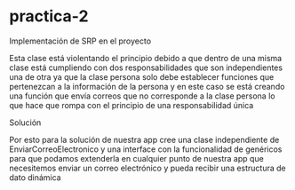 # practica-2
Implementación de SRP en el proyecto

Esta clase está violentando el principio debido a que dentro de una misma clase está cumpliendo con dos responsabilidades que son independientes una de otra ya que la clase persona solo debe establecer funciones que pertenezcan a la información de la persona y en este caso se está creando una función que envía correos que no corresponde a la clase persona lo que hace que rompa con el principio de una responsabilidad única 

Solución

Por esto para la solución de nuestra app cree una clase independiente de EnviarCorreoElectronico y una interface con la funcionalidad de genéricos para que podamos extenderla en cualquier punto de nuestra app que necesitemos enviar un correo electrónico y pueda recibir una estructura de dato dinámica
